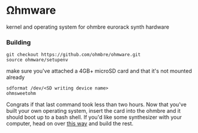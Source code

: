 # Ωhmware
kernel and operating system for ohmbre eurorack synth hardware

### Building

```
git checkout https://github.com/ohmbre/ohmware.git
source ohmware/setupenv
```
make sure you've attached a 4GB+ microSD card and that it's not mounted already
```
sdformat /dev/<SD writing device name>
ohmsweetohm
```

Congrats if that last command took less than two hours.  Now that you've built your own
operating system, insert the card into the ohmbre and it should boot up to a bash shell. If you'd like some synthesizer with your computer, head on over [this way](https://github.com/ohmbre/ohmstudio) and build the rest.
